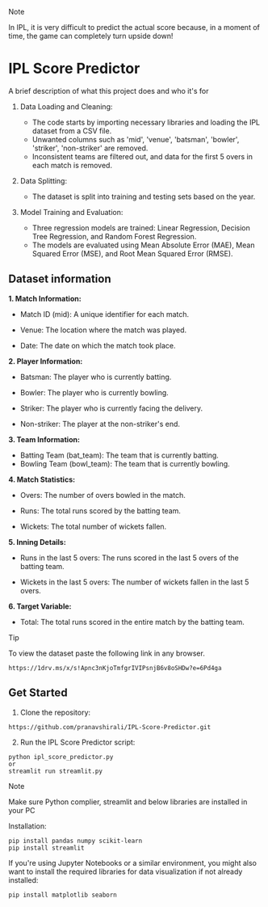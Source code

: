 >[!NOTE]
>In IPL, it is very difficult to predict the actual score because, in a moment of time, the game can completely turn upside down!
# IPL Score Predictor

A brief description of what this project does and who it's for

1. Data Loading and Cleaning:
    - The code starts by importing necessary libraries and loading the IPL dataset from a CSV file.
    - Unwanted columns such as 'mid', 'venue', 'batsman', 'bowler', 'striker', 'non-striker' are removed.
    - Inconsistent teams are filtered out, and data for the first 5 overs in each match is removed.

2. Data Splitting:
    - The dataset is split into training and testing sets based on the year.

3. Model Training and Evaluation:
    - Three regression models are trained: Linear Regression, Decision Tree Regression, and Random Forest Regression.
    - The models are evaluated using Mean Absolute Error (MAE), Mean Squared Error (MSE), and Root Mean Squared Error (RMSE).



## Dataset information


__1. Match Information:__
- Match ID (mid): A unique identifier for each match.

- Venue: The location where the match was played.

* Date: The date on which the match took place.

**2. Player Information:**  
- Batsman: The player who is currently batting.

- Bowler: The player who is currently bowling.

- Striker: The player who is currently facing the delivery.

- Non-striker: The player at the non-striker's end.

**3. Team Information:**
 - Batting Team (bat_team): The team that is currently batting.
 - Bowling Team (bowl_team): The team that is currently bowling.

**4. Match Statistics:**
- Overs: The number of overs bowled in the match.

- Runs: The total runs scored by the batting team.

- Wickets: The total number of wickets fallen.

**5. Inning Details:**
- Runs in the last 5 overs: The runs scored in the last 5 overs of the batting team.

- Wickets in the last 5 overs: The number of wickets fallen in the last 5 overs.

**6. Target Variable:**
- Total: The total runs scored in the entire match by the batting team.
> [!TIP]
> To view the dataset paste the following link in any browser.

```
https://1drv.ms/x/s!Apnc3nKjoTmfgrIVIPsnjB6v8oSHDw?e=6Pd4ga
```






## Get Started
1. Clone the repository:
```
https://github.com/pranavshirali/IPL-Score-Predictor.git
```
2. Run the IPL Score Predictor script:
```
python ipl_score_predictor.py
or
streamlit run streamlit.py
```
>[!NOTE]
>Make sure Python complier, streamlit and below libraries are installed in your PC

Installation:
```
pip install pandas numpy scikit-learn
pip install streamlit
```
If you're using Jupyter Notebooks or a similar environment, you might also want to install the required libraries for data visualization if not already installed:
```
pip install matplotlib seaborn
```
    
